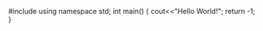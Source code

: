   #include<iostream>
  using namespace std;
  int main()
  {
    cout<<"Hello World!";
    return -1;
  }
  
